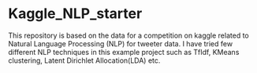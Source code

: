 # Kaggle_NLP_starter
This repository is based on the data for a competition on kaggle related to Natural Language Processing (NLP) for tweeter data. I have tried few different NLP techniques in this example project such as TfIdf, KMeans clustering, Latent Dirichlet Allocation(LDA) etc. 
